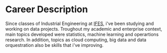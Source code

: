 # Career Description
Since classes of Industrial Engineering at [IFES](https://pt.wikipedia.org/wiki/Instituto_Federal_do_Esp%C3%ADrito_Santo), i've been studying and working on data projects. Troughout my academic and enterprise context, main topics developed were statistics, machine learning and operartions research. In addition, topics as cloud computing, big data and data orquestration also be skills that i've improving.
